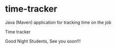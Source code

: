 # time-tracker
Java (Maven) application for tracking time on the job

Time tracker

Good Night Students, See you soon!!!

